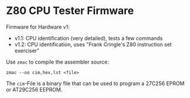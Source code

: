 # Z80 CPU Tester Firmware

Firmware for Hardware v1:
* v1.1: CPU identification (very detailed), tests a few commands
* v1.2: CPU identification, uses "Frank Cringle's Z80 instruction set exerciser"

Use `zmac` to compile the assembler source:
```
zmac --oo cim,hex,lst <file>
```
The `cim`-File is a binary file that can be used to program a 27C256 EPROM or AT29C256 EEPROM.
